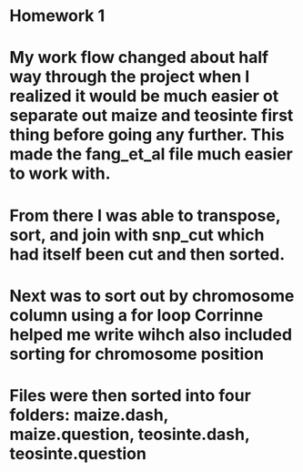 # Homework 1
# My work flow changed about half way through the project when I realized it would be much easier ot separate out maize and teosinte first thing before going any further. This made the fang_et_al file much easier to work with. 
# From there I was able to transpose, sort, and join with snp_cut which had itself been cut and then sorted. 
# Next was to sort out by chromosome column using a for loop Corrinne helped me write wihch also included sorting for chromosome position
# Files were then sorted into four folders: maize.dash, maize.question, teosinte.dash, teosinte.question
